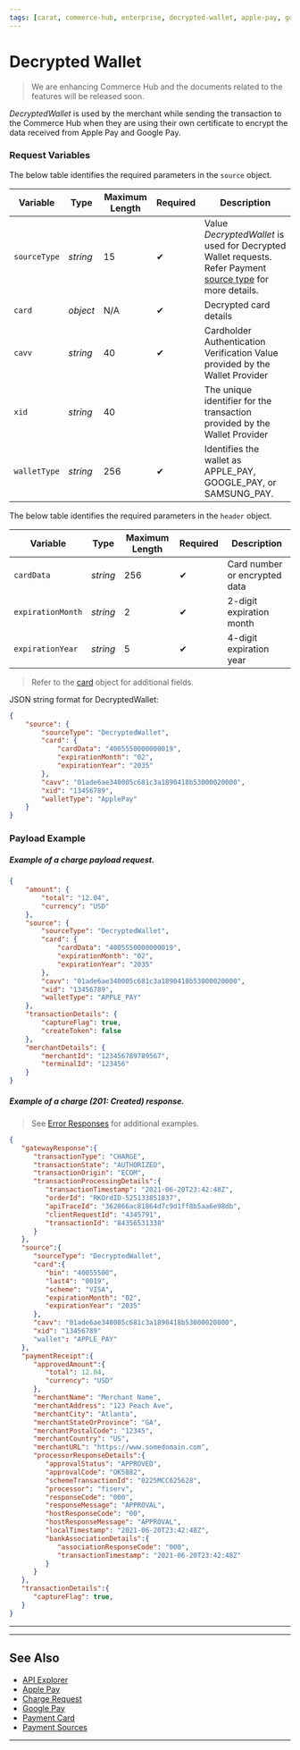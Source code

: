 ```yaml
---
tags: [carat, commerce-hub, enterprise, decrypted-wallet, apple-pay, google-pay, payment-sources]
---
```


# Decrypted Wallet

<!-- theme: danger -->
>We are enhancing Commerce Hub and the documents related to the features will be released soon.

*DecryptedWallet* is used by the merchant while sending the transaction to the Commerce Hub when they are using their own certificate to encrypt the data received from Apple Pay and Google Pay.

### Request Variables

<!--
type: tab
title: source
-->

The below table identifies the required parameters in the `source` object.

| Variable | Type| Maximum Length | Required | Description |
|---------|----------|-------|---------|---------|
|`sourceType` | *string* | 15 | &#10004; | Value *DecryptedWallet* is used for Decrypted Wallet requests. Refer Payment [source type](?path=docs/Resources/Guides/Payment-Sources/Source-Type.md) for more details. |
| `card` | *object* | N/A | &#10004; | Decrypted card details |
| `cavv` | *string* | 40 | &#10004; | Cardholder Authentication Verification Value provided by the Wallet Provider |
| `xid` | *string* | 40 | | The unique identifier for the transaction provided by the Wallet Provider |
| `walletType` | *string* | 256 | &#10004; | Identifies the wallet as APPLE_PAY, GOOGLE_PAY, or SAMSUNG_PAY. |

<!--
type: tab
title: card
-->

The below table identifies the required parameters in the `header` object.

| Variable | Type | Maximum Length | Required | Description |
| -------- | -- | ------------ | ---------|--------- |
| `cardData` | *string* | 256 | &#10004; | Card number or encrypted data |
| `expirationMonth` | *string* | 2 | &#10004; | 2-digit expiration month |
| `expirationYear` | *string* | 5 | &#10004; | 4-digit expiration year |

<!-- theme: info -->
> Refer to the [card](?path=docs/Resources/Master-Data/Card.md) object for additional fields.

<!--
type: tab
title: JSON Example
-->

JSON string format for DecryptedWallet:

```json
{
	"source": {
		"sourceType": "DecryptedWallet",
		"card": {
			"cardData": "4005550000000019",
			"expirationMonth": "02",
			"expirationYear": "2035"
		},
		"cavv": "01ade6ae340005c681c3a1890418b53000020000",
		"xid": "13456789",
		"walletType": "ApplePay"
	}
}
```

<!-- type: tab-end -->

### Payload Example

<!--
type: tab
title: Request
-->

##### Example of a charge payload request.

```json
{
	"amount": {
		"total": "12.04",
		"currency": "USD"
	},
	"source": {
		"sourceType": "DecryptedWallet",
		"card": {
			"cardData": "4005550000000019",
			"expirationMonth": "02",
			"expirationYear": "2035"
		},
		"cavv": "01ade6ae340005c681c3a1890418b53000020000",
		"xid": "13456789",
		"walletType": "APPLE_PAY"
	},
	"transactionDetails": {
		"captureFlag": true,
		"createToken": false
	},
	"merchantDetails": {
		"merchantId": "123456789789567",
		"terminalId": "123456"
	}
}

```

<!--
type: tab
title: Response
-->

##### Example of a charge (201: Created) response.

<!-- theme: info -->
> See [Error Responses](?path=docs/Resources/Guides/Response-Codes/HTTP.md) for additional examples.
```json
{
   "gatewayResponse":{
      "transactionType": "CHARGE",
      "transactionState": "AUTHORIZED",
      "transactionOrigin": "ECOM",
      "transactionProcessingDetails":{
         "transactionTimestamp": "2021-06-20T23:42:48Z",
         "orderId": "RKOrdID-525133851837",
         "apiTraceId": "362866ac81864d7c9d1ff8b5aa6e98db",
         "clientRequestId": "4345791",
         "transactionId": "84356531338"
      }
   },
   "source":{
      "sourceType": "DecryptedWallet",
      "card":{
         "bin": "40055500",
         "last4": "0019",
         "scheme": "VISA",
         "expirationMonth": "02",
         "expirationYear": "2035"
      },
      "cavv": "01ade6ae340005c681c3a1890418b53000020000",
      "xid": "13456789"
      "wallet": "APPLE_PAY"
   },
   "paymentReceipt":{
      "approvedAmount":{
         "total": 12.04,
         "currency": "USD"
      },
      "merchantName": "Merchant Name",
      "merchantAddress": "123 Peach Ave",
      "merchantCity": "Atlanta",
      "merchantStateOrProvince": "GA",
      "merchantPostalCode": "12345",
      "merchantCountry": "US",
      "merchantURL": "https://www.somedomain.com",
      "processorResponseDetails":{
         "approvalStatus": "APPROVED",
         "approvalCode": "OK5882",
         "schemeTransactionId": "0225MCC625628",
         "processor": "fiserv",
         "responseCode": "000",
         "responseMessage": "APPROVAL",
         "hostResponseCode": "00",
         "hostResponseMessage": "APPROVAL",
         "localTimestamp": "2021-06-20T23:42:48Z",
         "bankAssociationDetails":{
            "associationResponseCode": "000",
            "transactionTimestamp": "2021-06-20T23:42:48Z"
         }
      }
   },
   "transactionDetails":{
      "captureFlag": true,
   }
}
```
<!-- type: tab-end -->

---

---

## See Also

- [API Explorer](../api/?type=post&path=/payments/v1/charges)
- [Apple Pay](?path=docs/Online-Mobile-Digital/Wallets-AltPayments/Apple-Pay/Apple-Pay.md)
- [Charge Request](?path=docs/Resources/API-Documents/Payments/Charges.md)
- [Google Pay](?path=docs/Online-Mobile-Digital/Wallets-AltPayments/Google-Pay/Google-Pay.md)
- [Payment Card](?path=docs/Resources/Guides/Payment-Sources/Payment-Card.md)
- [Payment Sources](?path=docs/Resources/Guides/Payment-Sources/Source-Type.md)

---
